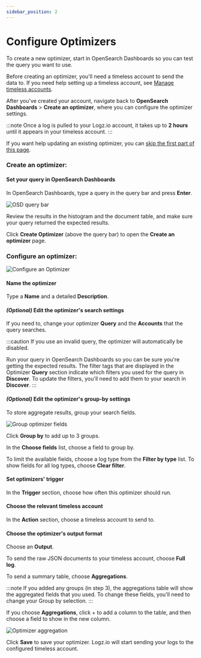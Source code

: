```yaml
---
sidebar_position: 2
---
```



# Configure Optimizers


To create a new optimizer, start in OpenSearch Dashboards so you can test the query you want to use.

Before creating an optimizer, you'll need a timeless account to send the data to. If you need help setting up a timeless account, see [Manage timeless accounts](/user-guide/accounts/manage-the-main-account-and-sub-accounts.html#timeless).

After you've created your account, navigate back to **OpenSearch Dashboards** > **Create an optimizer**, where you can configure the optimizer settings.

:::note
Once a log is pulled to your Logz.io account, it takes up to **2 hours** until it appears in your timeless account.
:::


If you want help updating an existing optimizer, you can [skip the first part of this page](../../admin/logzio-accounts/manage-the-main-account-and-sub-accounts/#timeless).

### Create an optimizer:

#### Set your query in OpenSearch Dashboards

In OpenSearch Dashboards, type a query in the query bar
and press **Enter**.


![OSD query bar](https://dytvr9ot2sszz.cloudfront.net/logz-docs/kibana/query-to-optimizer.png)

Review the results in the histogram and the document table,
and make sure your query returned the expected results.

Click **Create Optimizer** (above the query bar) to open the **Create an optimizer** page.


### Configure an optimizer:

![Configure an Optimizer](https://dytvr9ot2sszz.cloudfront.net/logz-docs/kibana/create-optimizer_aug2021.png)



#### Name the optimizer

Type a **Name** and a detailed **Description**.

#### _(Optional)_ Edit the optimizer's search settings

If you need to, change your optimizer **Query** and the **Accounts** that the query searches.


:::caution
If you use an invalid query, the optimizer will automatically be disabled.

Run your query in OpenSearch Dashboards so you can be sure you're getting the expected results. 
The filter tags that are displayed in the Optimizer **Query** section indicate which filters you used for the query in **Discover**. 
To update the filters, you'll need to add them to your search in **Discover**.
:::


#### _(Optional)_ Edit the optimizer's group-by settings

To store aggregate results, group your search fields.

![Group optimizer fields](https://dytvr9ot2sszz.cloudfront.net/logz-docs/kibana/optimizer-groupby_aug2021.png)

Click **Group by** to add up to 3 groups.

In the **Choose fields** list,
choose a field to group by.

To limit the available fields,
choose a log type from the **Filter by type** list.
To show fields for all log types,
choose **Clear filter**.

#### Set optimizers' trigger

In the **Trigger** section, choose how often this optimizer should run.

#### Choose the relevant timeless account

In the **Action** section, choose a timeless account to send to.

#### Choose the optimizer's output format

Choose an **Output**.


To send the raw JSON documents to your timeless account, choose **Full log**.


To send a summary table, choose **Aggregations**.

:::note
If you added any groups (in step 3), the aggregations table will show the aggregated fields that you used. To change these fields, you'll need to change your Group by selection.
:::


If you choose **Aggregations**, click +<i class="li li-plus"></i> to add a column to the table, and then choose a field to show in the new column.

![Optimizer aggregation](https://dytvr9ot2sszz.cloudfront.net/logz-docs/kibana/optimizr-aggreg2_aug2021.png)

Click **Save** to save your optimizer. Logz.io will start sending your logs to the configured timeless account.
